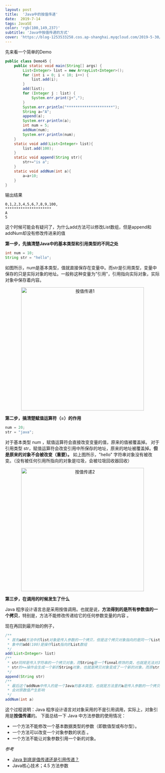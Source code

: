 ```yaml
---
layout: post
title:  'Java中的按值传递'
date:  2019-7-14
tags: JavaSE 
color: 'rgb(100,149,237)'
subtitle: 'Java中按值传递的方式'
cover: 'https://blog-1253533258.cos.ap-shanghai.myqcloud.com/2019-5-30/%E5%80%BC%E4%BC%A0%E9%80%921.jpg'
---
```


先来看一个简单的Demo

```java
public class Demo45 {
    public static void main(String[] args) {
        List<Integer> list = new ArrayList<Integer>();
        for (int i = 0; i < 10; i++) {
            list.add(i);
        }
        add(list);
        for (Integer j : list) {
            System.err.print(j+",");
        }
        System.err.println("*********************");
        String a="A";
        append(a);
        System.err.println(a);
        int num = 5;
        addNum(num);
        System.err.println(num);
    }
    static void add(List<Integer> list){
        list.add(100);
    }
    static void append(String str){
        str+="is a";
    }
    static void addNum(int a){
        a=a+10;
    }
}
```

输出结果

```
0,1,2,3,4,5,6,7,8,9,100,
*********************
A
5
```

这个时候可能会有疑问了，为什么add方法可以修改List数组，但是append和addNum却没有修改传进来的值

**第一步，先搞清楚Java中的基本类型和引用类型的不同之处**

```java
int num = 10;
String str = "hello";
```

如图所示，num是基本类型，值就直接保存在变量中。而str是引用类型，变量中保存的只是实际对象的地址。一般称这种变量为"引用"，引用指向实际对象，实际对象中保存着内容。

<div  align="center">    
 <img src="https://blog-1253533258.cos.ap-shanghai.myqcloud.com/2019-5-30/%E5%80%BC%E4%BC%A0%E9%80%921.jpg" width = "400"  alt="按值传递1" align=center />
</div>

**第二步，搞清楚赋值运算符（=）的作用**

```java
num = 20;
str = "java";
```

对于基本类型 num ，赋值运算符会直接改变变量的值，原来的值被覆盖掉。
对于引用类型 str，赋值运算符会改变引用中所保存的地址，原来的地址被覆盖掉。**但是原来的对象不会被改变（重要）。**
如上图所示，"hello" 字符串对象没有被改变。（没有被任何引用所指向的对象是垃圾，会被垃圾回收器回收）

<div  align="center">    
 <img src="https://blog-1253533258.cos.ap-shanghai.myqcloud.com/2019-5-30/%E5%80%BC%E4%BC%A0%E9%80%922.jpg" width = "400"  alt="按值传递2" align=center />
</div>

**第三步，在调用的时候发生了什么**

Java 程序设计语言总是采用按值调用。也就是说，**方法得到的是所有参数值的一个拷贝**，特别是，方法不能修改传递给它的任何参数变量的内容 。

现在再回到最开始的例子，

```java
/**
 * 首先add方法中的list对象是传入参数的一个拷贝，但是这个拷贝对象指向的是同一个List，所以这个拷
 * 象中的add(100)是操作list指向的List数组
 */
add(List<Integer> list)
/**
 * str同样是传入字符串的一个拷贝对象，而String是一个finnal修饰的类，也就是无法对其进行修改，所以
 * str的+=操作会生成一个新的String对象，也就是拷贝对象变成了一个新的对象，而原str并未发生改变
 */
append(String str)
/**
 * 最后这个addNum中传入的是一个Java的基本类型，也就是方法里的a是传入参数的一个拷贝，对a进行操作不
 * 会对原数值产生影响
 */
addNum(int a)
```

这个过程说明：Java 程序设计语言对对象采用的不是引用调用，实际上，对象引用是**按值传递**的。
下面总结一下 Java 中方法参数的使用情况：

- 一个方法不能修改一个基本数据类型的参数（即数值型或布尔型）。
- 一个方法可以改变一个对象参数的状态 。
- 一个方法不能让对象参数引用一个新的对象。

*参考*

- [Java 到底是值传递还是引用传递？](https://www.zhihu.com/question/31203609)
- Java核心技术；4.5 方法参数